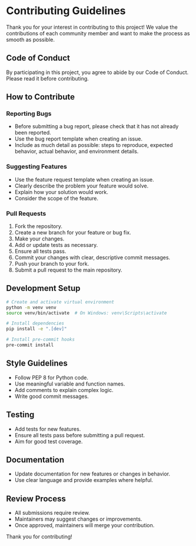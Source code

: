 # Contributing Guidelines

Thank you for your interest in contributing to this project! We value the contributions of each community member and want to make the process as smooth as possible.

## Code of Conduct

By participating in this project, you agree to abide by our Code of Conduct. Please read it before contributing.

## How to Contribute

### Reporting Bugs

- Before submitting a bug report, please check that it has not already been reported.
- Use the bug report template when creating an issue.
- Include as much detail as possible: steps to reproduce, expected behavior, actual behavior, and environment details.

### Suggesting Features

- Use the feature request template when creating an issue.
- Clearly describe the problem your feature would solve.
- Explain how your solution would work.
- Consider the scope of the feature.

### Pull Requests

1. Fork the repository.
2. Create a new branch for your feature or bug fix.
3. Make your changes.
4. Add or update tests as necessary.
5. Ensure all tests pass.
6. Commit your changes with clear, descriptive commit messages.
7. Push your branch to your fork.
8. Submit a pull request to the main repository.

## Development Setup

```bash
# Create and activate virtual environment
python -m venv venv
source venv/bin/activate  # On Windows: venv\Scripts\activate

# Install dependencies
pip install -e ".[dev]"

# Install pre-commit hooks
pre-commit install
```

## Style Guidelines

- Follow PEP 8 for Python code.
- Use meaningful variable and function names.
- Add comments to explain complex logic.
- Write good commit messages.

## Testing

- Add tests for new features.
- Ensure all tests pass before submitting a pull request.
- Aim for good test coverage.

## Documentation

- Update documentation for new features or changes in behavior.
- Use clear language and provide examples where helpful.

## Review Process

- All submissions require review.
- Maintainers may suggest changes or improvements.
- Once approved, maintainers will merge your contribution.

Thank you for contributing!
